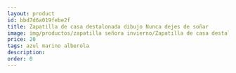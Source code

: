 ```yaml
---
layout: product
id: bbd7d6a019febe2f
title: Zapatilla de casa destalonada dibujo Nunca dejes de soñar
image: img/productos/zapatilla señora invierno/Zapatilla de casa destalonada dibujo Nunca dejes de soñar=20=azul marino alberola.webp
price: 20
tags: azul marino alberola
description: 
order: 0
---
```

